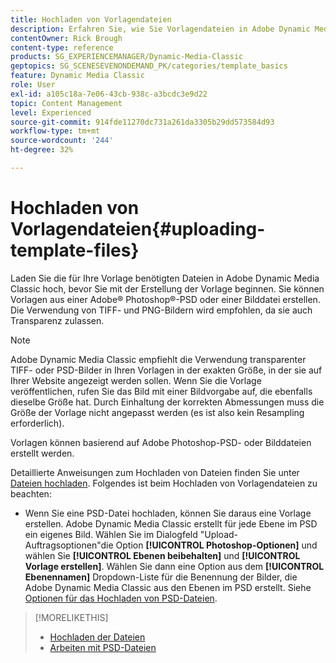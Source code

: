 ```yaml
---
title: Hochladen von Vorlagendateien
description: Erfahren Sie, wie Sie Vorlagendateien in Adobe Dynamic Media Classic hochladen.
contentOwner: Rick Brough
content-type: reference
products: SG_EXPERIENCEMANAGER/Dynamic-Media-Classic
geptopics: SG_SCENESEVENONDEMAND_PK/categories/template_basics
feature: Dynamic Media Classic
role: User
exl-id: a105c18a-7e06-43cb-938c-a3bcdc3e9d22
topic: Content Management
level: Experienced
source-git-commit: 914fde11270dc731a261da3305b29dd573584d93
workflow-type: tm+mt
source-wordcount: '244'
ht-degree: 32%

---
```


# Hochladen von Vorlagendateien{#uploading-template-files}

Laden Sie die für Ihre Vorlage benötigten Dateien in Adobe Dynamic Media Classic hoch, bevor Sie mit der Erstellung der Vorlage beginnen. Sie können Vorlagen aus einer Adobe® Photoshop®-PSD oder einer Bilddatei erstellen. Die Verwendung von TIFF- und PNG-Bildern wird empfohlen, da sie auch Transparenz zulassen.

>[!NOTE]
>
>Adobe Dynamic Media Classic empfiehlt die Verwendung transparenter TIFF- oder PSD-Bilder in Ihren Vorlagen in der exakten Größe, in der sie auf Ihrer Website angezeigt werden sollen. Wenn Sie die Vorlage veröffentlichen, rufen Sie das Bild mit einer Bildvorgabe auf, die ebenfalls dieselbe Größe hat. Durch Einhaltung der korrekten Abmessungen muss die Größe der Vorlage nicht angepasst werden (es ist also kein Resampling erforderlich).

Vorlagen können basierend auf Adobe Photoshop-PSD- oder Bilddateien erstellt werden. 

Detaillierte Anweisungen zum Hochladen von Dateien finden Sie unter [Dateien hochladen](uploading-files.md#uploading_files). Folgendes ist beim Hochladen von Vorlagendateien zu beachten:

* Wenn Sie eine PSD-Datei hochladen, können Sie daraus eine Vorlage erstellen. Adobe Dynamic Media Classic erstellt für jede Ebene im PSD ein eigenes Bild. Wählen Sie im Dialogfeld &quot;Upload-Auftragsoptionen&quot;die Option **[!UICONTROL Photoshop-Optionen]** und wählen Sie **[!UICONTROL Ebenen beibehalten]** und **[!UICONTROL Vorlage erstellen]**. Wählen Sie dann eine Option aus dem **[!UICONTROL Ebenennamen]** Dropdown-Liste für die Benennung der Bilder, die Adobe Dynamic Media Classic aus den Ebenen im PSD erstellt.
Siehe [Optionen für das Hochladen von PSD-Dateien](psd-files.md#psd_upload_options).
<!-- THERE IS NO LONGER AN IMAGE EDITING OPTIONS MENU * If you are uploading images, you can create a mask from its clipping path. This option applies to images created with image-editing applications in which a clipping path was created. In the Upload Job Options dialog box, select Image Editing Options and select the Create Mask From Clipping Path option. 
See [Image editing options at upload](image-editing-options-upload.md#image-editing-options-at-upload). -->

>[!MORELIKETHIS]
>
>* [Hochladen der Dateien](uploading-files.md#uploading_your_files)
>* [Arbeiten mit PSD-Dateien](psd-files.md#working_with_psd_files)
